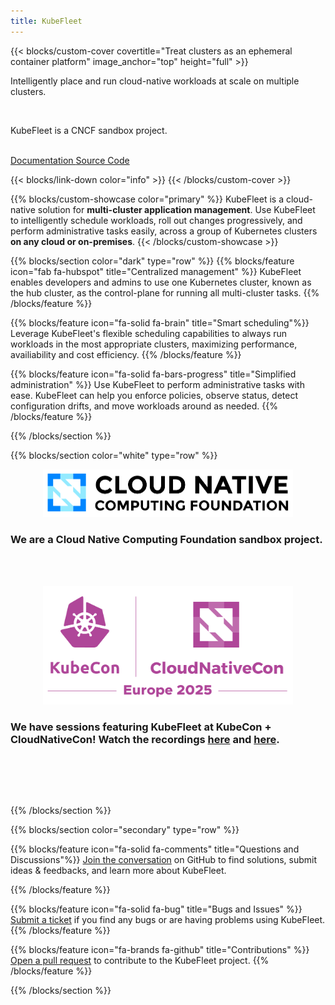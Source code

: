 ```yaml
---
title: KubeFleet
---
```


{{< blocks/custom-cover covertitle="Treat clusters as an ephemeral container platform" image_anchor="top" height="full" >}}
<p class="h1">Intelligently place and run cloud-native workloads at scale on multiple clusters.</p>
<br>
<p class="h3">KubeFleet is a CNCF sandbox project.</p>
<br>
<a class="btn btn-lg btn-dark me-3 mb-4" href="/docs/">Documentation <i class="fas fa-arrow-alt-circle-right ms-2"></i></a>
<a class="btn btn-lg btn-secondary me-3 mb-4" href="https://github.com/kubefleet-dev/kubefleet">Source Code <i class="fab fa-github ms-2 "></i></a>
<p class="lead mt-5"></p>

{{< blocks/link-down color="info" >}}
{{< /blocks/custom-cover >}}

{{% blocks/custom-showcase color="primary" %}}
KubeFleet is a cloud-native solution for <b>multi-cluster application management</b>. Use KubeFleet to intelligently schedule workloads,
roll out changes progressively, and perform administrative tasks easily, across a group of Kubernetes clusters <b>on any cloud or on-premises</b>.
{{< /blocks/custom-showcase >}}

{{% blocks/section color="dark" type="row" %}}
{{% blocks/feature icon="fab fa-hubspot" title="Centralized management" %}}
KubeFleet enables developers and admins to use one Kubernetes cluster, known as the hub cluster, as the control-plane for running all multi-cluster tasks.
{{% /blocks/feature %}}

{{% blocks/feature icon="fa-solid fa-brain" title="Smart scheduling"%}}
Leverage KubeFleet's flexible scheduling capabilities to always run workloads in the most appropriate clusters, maximizing performance, availiability and cost efficiency.
{{% /blocks/feature %}}

{{% blocks/feature icon="fa-solid fa-bars-progress" title="Simplified administration" %}}
Use KubeFleet to perform administrative tasks with ease. KubeFleet can help you enforce policies, observe status, detect configuration drifts, and move workloads around as needed.
{{% /blocks/feature %}}

{{% /blocks/section %}}

{{% blocks/section color="white" type="row" %}}
<div style="position: relative; width: 100%;">
  <div style="position: relative; width: 400px; left: calc(50% - 200px);">
    <img src="images/logos/cncf-color.svg">
  </div>
</div>
<p>
  <h3 class="text-center">
  We are a Cloud Native Computing Foundation sandbox project.
  </h3><br><br>
</p>
<div style="position: relative; width: 100%;">
  <div style="position: relative; width: 400px; left: calc(50% - 200px);">
    <img src="images/logos/kccnc-eu-2025-color.svg">
  </div>
</div>
<p>
  <h3 class="text-center">
  We have sessions featuring KubeFleet at KubeCon + CloudNativeCon! Watch the recordings <a href="https://www.youtube.com/watch?v=I9GV4N23dvE&si=kdADu4pIo5gMu0lW">here</a> and
  <a href="https://www.youtube.com/watch?v=6c8Rh_vrIA4">here</a>.
  </h3><br><br>
</p>
<br>

{{% /blocks/section %}}


{{% blocks/section color="secondary" type="row" %}}

{{% blocks/feature icon="fa-solid fa-comments" title="Questions and Discussions"%}}
<a href="https://github.com/kubefleet-dev/kubefleet/discussions">Join the conversation</a> on GitHub to find solutions, submit ideas & feedbacks, and learn more about KubeFleet.

{{% /blocks/feature %}}

{{% blocks/feature icon="fa-solid fa-bug" title="Bugs and Issues" %}}
<a href="https://github.com/kubefleet-dev/kubefleet/issues">Submit a ticket</a> if you find any bugs or are having problems using KubeFleet.
{{% /blocks/feature %}}

{{% blocks/feature icon="fa-brands fa-github" title="Contributions" %}}
<a href="https://github.com/kubefleet-dev/kubefleet/pulls">Open a pull request</a> to contribute to the KubeFleet project.
{{% /blocks/feature %}}

{{% /blocks/section %}}